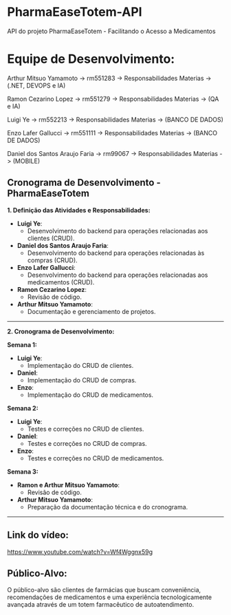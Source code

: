 # PharmaEaseTotem-API
API do projeto PharmaEaseTotem - Facilitando o Acesso a Medicamentos

# Equipe de Desenvolvimento:
Arthur Mitsuo Yamamoto -> rm551283 -> Responsabilidades Materias -> (.NET, DEVOPS e IA)

Ramon Cezarino Lopez -> rm551279 -> Responsabilidades Materias -> (QA e IA)

Luigi Ye -> rm552213 -> Responsabilidades Materias -> (BANCO DE DADOS)

Enzo Lafer Gallucci -> rm551111 -> Responsabilidades Materias -> (BANCO DE DADOS)

Daniel dos Santos Araujo Faria -> rm99067 -> Responsabilidades Materias -> (MOBILE)



**Cronograma de Desenvolvimento - PharmaEaseTotem**
---

**1. Definição das Atividades e Responsabilidades:**

- **Luigi Ye**:
  - Desenvolvimento do backend para operações relacionadas aos clientes (CRUD).
- **Daniel dos Santos Araujo Faria**:
  - Desenvolvimento do backend para operações relacionadas às compras (CRUD).
- **Enzo Lafer Gallucci**:
  - Desenvolvimento do backend para operações relacionadas aos medicamentos (CRUD).
- **Ramon Cezarino Lopez**:
  - Revisão de código.
- **Arthur Mitsuo Yamamoto**:
  - Documentação e gerenciamento de projetos.

---

**2. Cronograma de Desenvolvimento:**

**Semana 1:**
- **Luigi Ye**:
  - Implementação do CRUD de clientes.
- **Daniel**:
  - Implementação do CRUD de compras.
- **Enzo**:
  - Implementação do CRUD de medicamentos.

**Semana 2:**
- **Luigi Ye**:
  - Testes e correções no CRUD de clientes.
- **Daniel**:
  - Testes e correções no CRUD de compras.
- **Enzo**:
  - Testes e correções no CRUD de medicamentos.

**Semana 3:**
- **Ramon e Arthur Mitsuo Yamamoto**:
  - Revisão de código.
- **Arthur Mitsuo Yamamoto**:
  - Preparação da documentação técnica e do cronograma.

---

## Link do vídeo:
https://www.youtube.com/watch?v=Wf4Wggnx59g


## Público-Alvo:
O público-alvo são clientes de farmácias que buscam conveniência, recomendações de medicamentos e uma experiência tecnologicamente avançada através de um totem farmacêutico de autoatendimento.


